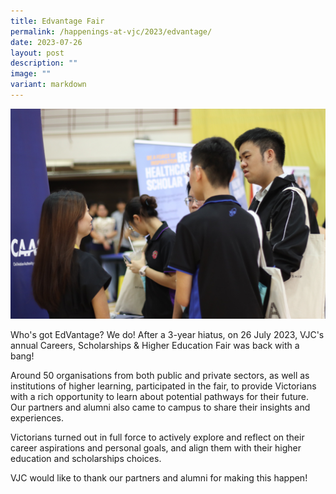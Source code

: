 ```yaml
---
title: Edvantage Fair
permalink: /happenings-at-vjc/2023/edvantage/
date: 2023-07-26
layout: post
description: ""
image: ""
variant: markdown
---
```

![](/images/Happening%20at%20VJC/2023_Edvantage_LR.jpg)

Who's got EdVantage? We do! After a 3-year hiatus, on 26 July 2023, VJC's annual Careers, Scholarships & Higher Education Fair was back with a bang!  
  
Around 50 organisations from both public and private sectors, as well as institutions of higher learning, participated in the fair, to provide Victorians with a rich opportunity to learn about potential pathways for their future. Our partners and alumni also came to campus to share their insights and experiences.  
  
Victorians turned out in full force to actively explore and reflect on their career aspirations and personal goals, and align them with their higher education and scholarships choices.  
  
VJC would like to thank our partners and alumni for making this happen! 